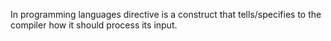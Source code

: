In programming languages directive is a construct that tells/specifies to the compiler how it should process its input.